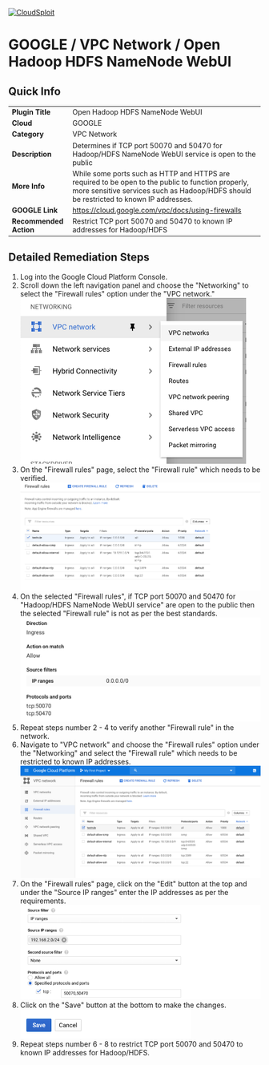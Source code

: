 [![CloudSploit](https://cloudsploit.com/img/logo-new-big-text-100.png "CloudSploit")](https://cloudsploit.com)

# GOOGLE / VPC Network / Open Hadoop HDFS NameNode WebUI

## Quick Info

| | |
|-|-|
| **Plugin Title** | Open Hadoop HDFS NameNode WebUI |
| **Cloud** | GOOGLE |
| **Category** | VPC Network |
| **Description** | Determines if TCP port 50070 and 50470 for Hadoop/HDFS NameNode WebUI service is open to the public |
| **More Info** | While some ports such as HTTP and HTTPS are required to be open to the public to function properly, more sensitive services such as Hadoop/HDFS should be restricted to known IP addresses. |
| **GOOGLE Link** | https://cloud.google.com/vpc/docs/using-firewalls |
| **Recommended Action** | Restrict TCP port 50070 and 50470 to known IP addresses for Hadoop/HDFS |

## Detailed Remediation Steps

1. Log into the Google Cloud Platform Console.
2. Scroll down the left navigation panel and choose the "Networking" to select the "Firewall rules" option under the "VPC network."</br> <img src="/resources/google/vpcnetwork/open-hadoop-hdfs-namenode-webui/step2.png"/>
3. On the "Firewall rules" page, select the "Firewall rule" which needs to be verified. </br> <img src="/resources/google/vpcnetwork/open-hadoop-hdfs-namenode-webui/step3.png"/>
4. On the selected "Firewall rules", if TCP port 50070 and 50470 for "Hadoop/HDFS NameNode WebUI service" are open to the public then the selected "Firewall rule" is not as per the best standards. </br> <img src="/resources/google/vpcnetwork/open-hadoop-hdfs-namenode-webui/step4.png"/>
5. Repeat steps number 2 - 4 to verify another "Firewall rule" in the network.</br>
6. Navigate to "VPC network" and choose the "Firewall rules" option under the "Networking" and select the "Firewall rule" which needs to be restricted to known IP addresses.</br> <img src="/resources/google/vpcnetwork/open-hadoop-hdfs-namenode-webui/step6.png"/>
7. On the "Firewall rules" page, click on the "Edit" button at the top and under the "Source IP ranges" enter the IP addresses as per the requirements.</br> <img src="/resources/google/vpcnetwork/open-hadoop-hdfs-namenode-webui/step7.png"/>
8. Click on the "Save" button at the bottom to make the changes.</br> <img src="/resources/google/vpcnetwork/open-hadoop-hdfs-namenode-webui/step8.png"/>
9. Repeat steps number 6 - 8 to restrict TCP port 50070 and 50470 to known IP addresses for Hadoop/HDFS.</br> 
